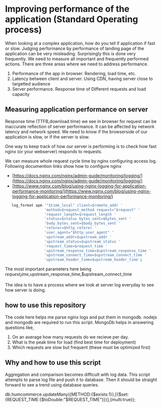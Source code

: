 # Improving performance of the application (Standard Operating process)

When looking at a complex application, how do you tell if application if fast or slow.
Judging performance  by performance of landing page of the application can be very misleading. 
Surprisingly this is done very frequently. We need to measure all important and frequently performed
actions. There are three areas where we need to address performance.

1. Performance of the app in browser. Rendering, load time, etc.
2. Latency between client and server. Using CDN, having server close to targetted audience
3. Server performance. Response time of Different requests and load capacity

## Measuring application performance on server

Response time (TTFB,download time) we see in browser for request can be inaccurate reflection of server performance.
It can be affected by network latency and network speed. We need to know if the browserside of our application
is slow, or if the server is slow.

One way to keep track of how our server is performing is to check how fast nginx
(or your webserver) responds to requests.

We can measure whole request cycle time by nginx configuring access log. Following documention links
show how to configure nginx
* [https://docs.nginx.com/nginx/admin-guide/monitoring/logging/](https://docs.nginx.com/nginx/admin-guide/monitoring/logging/)
* [https://www.nginx.com/blog/using-nginx-logging-for-application-performance-monitoring/](https://www.nginx.com/blog/using-nginx-logging-for-application-performance-monitoring/)


```bash
   log_format apm '"$time_local" client=$remote_addr '
                  'method=$request_method request="$request" '
                  'request_length=$request_length '
                  'status=$status bytes_sent=$bytes_sent '
                  'body_bytes_sent=$body_bytes_sent '
                  'referer=$http_referer '
                  'user_agent="$http_user_agent" '
                  'upstream_addr=$upstream_addr '
                  'upstream_status=$upstream_status '
                  'request_time=$request_time '
                  'upstream_response_time=$upstream_response_time '
                  'upstream_connect_time=$upstream_connect_time '
                  'upstream_header_time=$upstream_header_time';

```

The most important parameters here being $request_time,$upstream_response_time,$upstream_connect_time

The idea is to have a process where we look at server log everyday to see how server is doing.

## how to use this repository
The code here helps me parse nginx logs and put them in mongodb. nodejs and mongodb are 
required to run this script. MongoDb helps in answering questions like,
1. On an average how many requests do we recieve per day.
2. What is the peak time for load (find best time for deployment)
3. Which requests are slow but frequent (these must be optimized first)

## Why and how to use this script
Aggregation and comparison becomes difficult with log data. 
This script attempts to parse log file and push it to database. 
Then it should be straight forward to see a trend using database queries.


db.humcommerce.updateMany({METHOD:{$exists:1}},[{$set:{REQUEST_TIME:{$toDouble:"$REQUEST_TIME"}}}],{multi:true});
